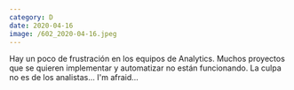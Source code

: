 ```yaml
--- 
category: D 
date: 2020-04-16 
image: /602_2020-04-16.jpeg 
--- 
```


Hay un poco de frustración en los equipos de Analytics. Muchos proyectos que se quieren implementar y automatizar no están funcionando. La culpa no es de los analistas... I'm afraid...